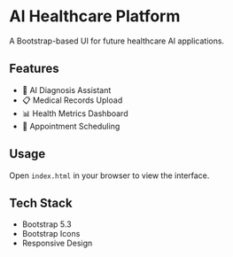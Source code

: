 # AI Healthcare Platform

A Bootstrap-based UI for future healthcare AI applications.

## Features

- 🤖 AI Diagnosis Assistant
- 📋 Medical Records Upload
- 📊 Health Metrics Dashboard
- 📅 Appointment Scheduling

## Usage

Open `index.html` in your browser to view the interface.

## Tech Stack

- Bootstrap 5.3
- Bootstrap Icons
- Responsive Design
